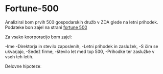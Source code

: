 # Fortune-500

Analiziral bom prvih 500 gospodarskih družb v ZDA glede na letni prihodek. Podateke bon zajel na strani
[fortune 500](https://fortune.com/fortune500/2019/search/)

Za vsako koorporacijo bom zajel:

-Ime
-Direktorja in stevilo zaposlenih,
-Letni prihodek in zaslužek,
-S čim se ukvarjajo,
-Sedež firme,
-število let med top 500,
-Prihodke ter zaslužke v vseh teh letih.

Delovne hipoteze:




